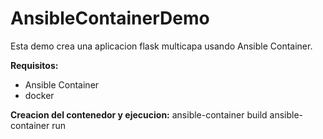 # AnsibleContainerDemo
Esta demo crea una aplicacion flask multicapa usando Ansible Container.

**Requisitos:**
- Ansible Container
- docker

**Creacion del contenedor y ejecucion:**
ansible-container build
ansible-container run
